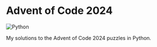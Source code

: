 # Advent of Code 2024
![Python](https://img.shields.io/badge/python-3670A0?style=for-the-badge&logo=python&logoColor=ffdd54)


My solutions to the Advent of Code 2024 puzzles in Python.